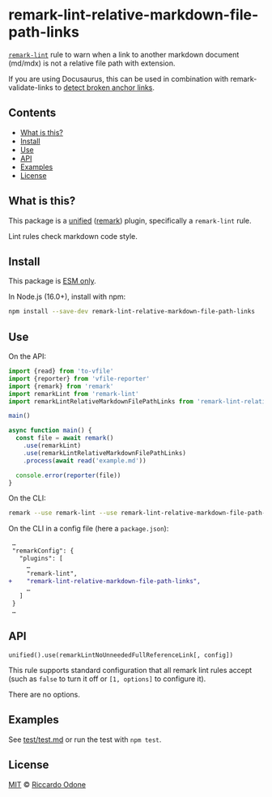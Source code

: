 # remark-lint-relative-markdown-file-path-links

[`remark-lint`](https://github.com/remarkjs/remark-lint) rule to warn when a link to another markdown document (md/mdx) is not a relative file path with extension.

If you are using Docusaurus, this can be used in combination with remark-validate-links to [detect broken anchor links](https://github.com/facebook/docusaurus/issues/3321#issuecomment-1477543749).

## Contents

*   [What is this?](#what-is-this)
*   [Install](#install)
*   [Use](#use)
*   [API](#api)
*   [Examples](#examples)
*   [License](#license)

## What is this?

This package is a [unified](https://github.com/unifiedjs/unified) ([remark](https://github.com/remarkjs/remark)) plugin, specifically a `remark-lint` rule.

Lint rules check markdown code style.

## Install

This package is [ESM only](https://gist.github.com/sindresorhus/a39789f98801d908bbc7ff3ecc99d99c).

In Node.js (16.0+), install with npm:

```sh
npm install --save-dev remark-lint-relative-markdown-file-path-links
```

## Use

On the API:

```js
import {read} from 'to-vfile'
import {reporter} from 'vfile-reporter'
import {remark} from 'remark'
import remarkLint from 'remark-lint'
import remarkLintRelativeMarkdownFilePathLinks from 'remark-lint-relative-markdown-file-path-links'

main()

async function main() {
  const file = await remark()
    .use(remarkLint)
    .use(remarkLintRelativeMarkdownFilePathLinks)
    .process(await read('example.md'))

  console.error(reporter(file))
}
```

On the CLI:

```sh
remark --use remark-lint --use remark-lint-relative-markdown-file-path-links example.md
```

On the CLI in a config file (here a `package.json`):

```diff
 …
 "remarkConfig": {
   "plugins": [
     …
     "remark-lint",
+    "remark-lint-relative-markdown-file-path-links",
     …
   ]
 }
 …
```

## API

`unified().use(remarkLintNoUnneededFullReferenceLink[, config])`

This rule supports standard configuration that all remark lint rules accept (such as `false` to turn it off or `[1, options]` to configure it).

There are no options.

## Examples

See [test/test.md](test/test.md) or run the test with `npm test`.

## License

[MIT](https://github.com/remarkjs/remark-lint/blob/main/license) © [Riccardo Odone](https://odone.io)
